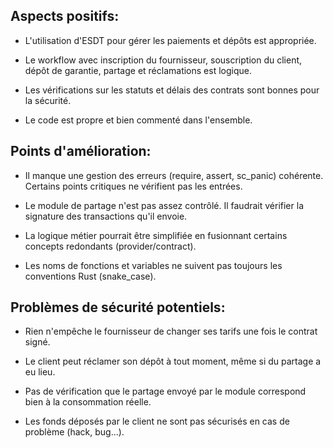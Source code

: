 ## Aspects positifs:

- L'utilisation d'ESDT pour gérer les paiements et dépôts est appropriée.

- Le workflow avec inscription du fournisseur, souscription du client, dépôt de garantie, partage et réclamations est logique.

- Les vérifications sur les statuts et délais des contrats sont bonnes pour la sécurité.

- Le code est propre et bien commenté dans l'ensemble.

## Points d'amélioration:

- Il manque une gestion des erreurs (require, assert, sc_panic) cohérente. Certains points critiques ne vérifient pas les entrées.

- Le module de partage n'est pas assez contrôlé. Il faudrait vérifier la signature des transactions qu'il envoie.

- La logique métier pourrait être simplifiée en fusionnant certains concepts redondants (provider/contract).

- Les noms de fonctions et variables ne suivent pas toujours les conventions Rust (snake_case).

## Problèmes de sécurité potentiels:

- Rien n'empêche le fournisseur de changer ses tarifs une fois le contrat signé.

- Le client peut réclamer son dépôt à tout moment, même si du partage a eu lieu.

- Pas de vérification que le partage envoyé par le module correspond bien à la consommation réelle.

- Les fonds déposés par le client ne sont pas sécurisés en cas de problème (hack, bug...).